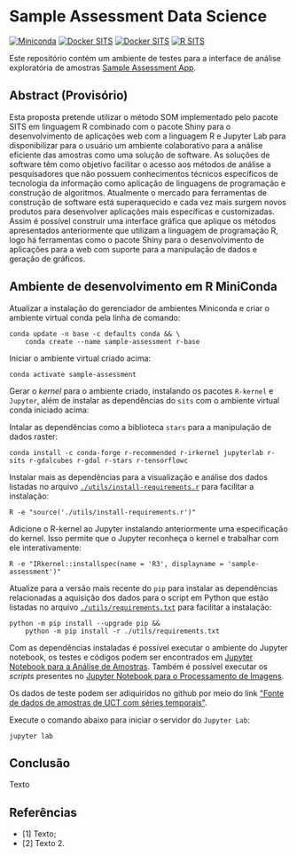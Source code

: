 # Sample Assessment Data Science

[![Miniconda](https://img.shields.io/badge/miniconda-3-green)](https://docs.conda.io/en/latest/miniconda.html)
[![Docker SITS](https://img.shields.io/badge/BDC_SITS_RStudio-1.4.1103-green)](https://hub.docker.com/r/brazildatacube/sits-rstudio)
[![Docker SITS](https://img.shields.io/badge/BDC_SITS_RStudio-0.12.0-green)](https://hub.docker.com/r/brazildatacube/sits-rstudio)
[![R SITS](https://img.shields.io/badge/BDC_R_SITS-0.12.0-green)](https://github.com/e-sensing/sits)

Este repositório contém um ambiente de testes para a interface de análise exploratória de amostras [Sample Assessment App](https://github.com/AbnerErnaniADSFatec/sample-assessment).

## Abstract (Provisório)

Esta proposta pretende utilizar o método SOM implementado pelo pacote SITS em linguagem R combinado com o pacote Shiny para o desenvolvimento de aplicações web com a linguagem R e Jupyter Lab para disponibilizar para o usuário um ambiente colaborativo para a análise eficiente das amostras como uma solução de software. As soluções de software têm como objetivo facilitar o acesso aos métodos de análise a pesquisadores que não possuem conhecimentos técnicos específicos de tecnologia da informação como aplicação de linguagens de programação e construção de algoritmos. Atualmente o mercado para ferramentas de construção de software está superaquecido e cada vez mais surgem novos produtos para desenvolver aplicações mais específicas e customizadas. Assim é possível construir uma interface gráfica que aplique os métodos apresentados anteriormente que utilizam a linguagem de programação R, logo há ferramentas como o pacote Shiny para o desenvolvimento de aplicações para a web com suporte para a manipulação de dados e geração de gráficos.

## Ambiente de desenvolvimento em R MiniConda

Atualizar a instalação do gerenciador de ambientes Miniconda e criar o ambiente virtual conda pela linha de comando:

~~~dos
conda update -n base -c defaults conda && \
    conda create --name sample-assessment r-base
~~~

Iniciar o ambiente virtual criado acima:

~~~dos
conda activate sample-assessment
~~~

Gerar o _kernel_ para o ambiente criado, instalando os pacotes `R-kernel` e `Jupyter`, além de instalar as dependências do `sits` com o ambiente virtual conda iniciado acima:

Intalar as dependências como a biblioteca `stars` para a manipulação de dados raster:

~~~dos
conda install -c conda-forge r-recommended r-irkernel jupyterlab r-sits r-gdalcubes r-gdal r-stars r-tensorflowc
~~~

Instalar mais as dependências para a visualização e análise dos dados listadas no arquivo [`./utils/install-requirements.r`](./utils/install-requirements.r) para facilitar a instalação:

~~~dos
R -e "source('./utils/install-requirements.r')"
~~~

Adicione o R-kernel ao Jupyter instalando anteriormente uma especificação do kernel. Isso permite que o Jupyter reconheça o kernel e trabalhar com ele interativamente:

~~~dos
R -e "IRkernel::installspec(name = 'R3', displayname = 'sample-assessment')"
~~~

Atualize para a versão mais recente do `pip` para instalar as dependências relacionadas a aquisição dos dados para o script em Python que estão listadas no arquivo [`./utils/requirements.txt`](./utils/requirements.txt) para facilitar a instalação:

~~~dos
python -m pip install --upgrade pip &&
    python -m pip install -r ./utils/requirements.txt
~~~

Com as dependências instaladas é possível executar o ambiente do Jupyter notebook, os testes e códigos podem ser encontrados em [Jupyter Notebook para a Análise de Amostras](./DataScienceCAP394TrabalhoFinalAbnerAnjos.ipynb). Também é possível executar os _scripts_ presentes no [Jupyter Notebook para o Processamento de Imagens](./ImageProcessingSER413TrabalhoFinalAbnerAnjos.ipynb).

Os dados de teste podem ser adiquiridos no github por meio do link ["Fonte de dados de amostras de UCT com séries temporais"](./data).

Execute o comando abaixo para iniciar o servidor do `Jupyter Lab`:

~~~dos
jupyter lab
~~~

## Conclusão

Texto

## Referências

 - [1] Texto;
 - [2] Texto 2.


